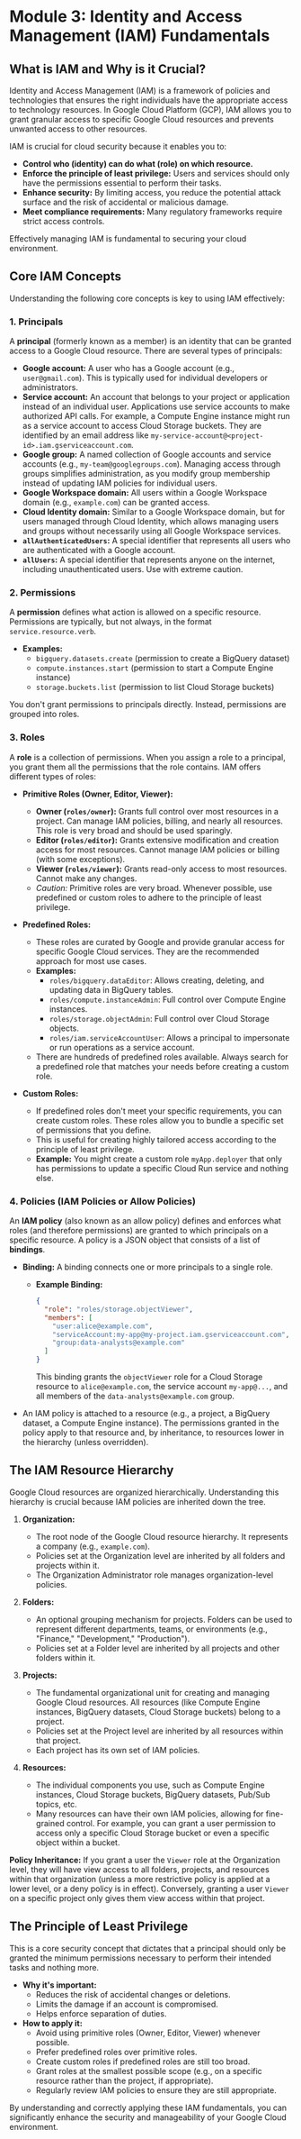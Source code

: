 # Module 3: Identity and Access Management (IAM) Fundamentals

## What is IAM and Why is it Crucial?

Identity and Access Management (IAM) is a framework of policies and technologies that ensures the right individuals have the appropriate access to technology resources. In Google Cloud Platform (GCP), IAM allows you to grant granular access to specific Google Cloud resources and prevents unwanted access to other resources.

IAM is crucial for cloud security because it enables you to:

*   **Control who (identity) can do what (role) on which resource.**
*   **Enforce the principle of least privilege:** Users and services should only have the permissions essential to perform their tasks.
*   **Enhance security:** By limiting access, you reduce the potential attack surface and the risk of accidental or malicious damage.
*   **Meet compliance requirements:** Many regulatory frameworks require strict access controls.

Effectively managing IAM is fundamental to securing your cloud environment.

## Core IAM Concepts

Understanding the following core concepts is key to using IAM effectively:

### 1. Principals

A **principal** (formerly known as a member) is an identity that can be granted access to a Google Cloud resource. There are several types of principals:

*   **Google account:** A user who has a Google account (e.g., `user@gmail.com`). This is typically used for individual developers or administrators.
*   **Service account:** An account that belongs to your project or application instead of an individual user. Applications use service accounts to make authorized API calls. For example, a Compute Engine instance might run as a service account to access Cloud Storage buckets. They are identified by an email address like `my-service-account@<project-id>.iam.gserviceaccount.com`.
*   **Google group:** A named collection of Google accounts and service accounts (e.g., `my-team@googlegroups.com`). Managing access through groups simplifies administration, as you modify group membership instead of updating IAM policies for individual users.
*   **Google Workspace domain:** All users within a Google Workspace domain (e.g., `example.com`) can be granted access.
*   **Cloud Identity domain:** Similar to a Google Workspace domain, but for users managed through Cloud Identity, which allows managing users and groups without necessarily using all Google Workspace services.
*   **`allAuthenticatedUsers`:** A special identifier that represents all users who are authenticated with a Google account.
*   **`allUsers`:** A special identifier that represents anyone on the internet, including unauthenticated users. Use with extreme caution.

### 2. Permissions

A **permission** defines what action is allowed on a specific resource. Permissions are typically, but not always, in the format `service.resource.verb`.

*   **Examples:**
    *   `bigquery.datasets.create` (permission to create a BigQuery dataset)
    *   `compute.instances.start` (permission to start a Compute Engine instance)
    *   `storage.buckets.list` (permission to list Cloud Storage buckets)

You don't grant permissions to principals directly. Instead, permissions are grouped into roles.

### 3. Roles

A **role** is a collection of permissions. When you assign a role to a principal, you grant them all the permissions that the role contains. IAM offers different types of roles:

*   **Primitive Roles (Owner, Editor, Viewer):**
    *   **Owner (`roles/owner`):** Grants full control over most resources in a project. Can manage IAM policies, billing, and nearly all resources. This role is very broad and should be used sparingly.
    *   **Editor (`roles/editor`):** Grants extensive modification and creation access for most resources. Cannot manage IAM policies or billing (with some exceptions).
    *   **Viewer (`roles/viewer`):** Grants read-only access to most resources. Cannot make any changes.
    *   *Caution:* Primitive roles are very broad. Whenever possible, use predefined or custom roles to adhere to the principle of least privilege.

*   **Predefined Roles:**
    *   These roles are curated by Google and provide granular access for specific Google Cloud services. They are the recommended approach for most use cases.
    *   **Examples:**
        *   `roles/bigquery.dataEditor`: Allows creating, deleting, and updating data in BigQuery tables.
        *   `roles/compute.instanceAdmin`: Full control over Compute Engine instances.
        *   `roles/storage.objectAdmin`: Full control over Cloud Storage objects.
        *   `roles/iam.serviceAccountUser`: Allows a principal to impersonate or run operations as a service account.
    *   There are hundreds of predefined roles available. Always search for a predefined role that matches your needs before creating a custom role.

*   **Custom Roles:**
    *   If predefined roles don't meet your specific requirements, you can create custom roles. These roles allow you to bundle a specific set of permissions that you define.
    *   This is useful for creating highly tailored access according to the principle of least privilege.
    *   **Example:** You might create a custom role `myApp.deployer` that only has permissions to update a specific Cloud Run service and nothing else.

### 4. Policies (IAM Policies or Allow Policies)

An **IAM policy** (also known as an allow policy) defines and enforces what roles (and therefore permissions) are granted to which principals on a specific resource. A policy is a JSON object that consists of a list of **bindings**.

*   **Binding:** A binding connects one or more principals to a single role.
    *   **Example Binding:**
        ```json
        {
          "role": "roles/storage.objectViewer",
          "members": [
            "user:alice@example.com",
            "serviceAccount:my-app@my-project.iam.gserviceaccount.com",
            "group:data-analysts@example.com"
          ]
        }
        ```
        This binding grants the `objectViewer` role for a Cloud Storage resource to `alice@example.com`, the service account `my-app@...`, and all members of the `data-analysts@example.com` group.

*   An IAM policy is attached to a resource (e.g., a project, a BigQuery dataset, a Compute Engine instance). The permissions granted in the policy apply to that resource and, by inheritance, to resources lower in the hierarchy (unless overridden).

## The IAM Resource Hierarchy

Google Cloud resources are organized hierarchically. Understanding this hierarchy is crucial because IAM policies are inherited down the tree.

1.  **Organization:**
    *   The root node of the Google Cloud resource hierarchy. It represents a company (e.g., `example.com`).
    *   Policies set at the Organization level are inherited by all folders and projects within it.
    *   The Organization Administrator role manages organization-level policies.

2.  **Folders:**
    *   An optional grouping mechanism for projects. Folders can be used to represent different departments, teams, or environments (e.g., "Finance," "Development," "Production").
    *   Policies set at a Folder level are inherited by all projects and other folders within it.

3.  **Projects:**
    *   The fundamental organizational unit for creating and managing Google Cloud resources. All resources (like Compute Engine instances, BigQuery datasets, Cloud Storage buckets) belong to a project.
    *   Policies set at the Project level are inherited by all resources within that project.
    *   Each project has its own set of IAM policies.

4.  **Resources:**
    *   The individual components you use, such as Compute Engine instances, Cloud Storage buckets, BigQuery datasets, Pub/Sub topics, etc.
    *   Many resources can have their own IAM policies, allowing for fine-grained control. For example, you can grant a user permission to access only a specific Cloud Storage bucket or even a specific object within a bucket.

**Policy Inheritance:** If you grant a user the `Viewer` role at the Organization level, they will have view access to all folders, projects, and resources within that organization (unless a more restrictive policy is applied at a lower level, or a deny policy is in effect). Conversely, granting a user `Viewer` on a specific project only gives them view access within that project.

## The Principle of Least Privilege

This is a core security concept that dictates that a principal should only be granted the minimum permissions necessary to perform their intended tasks and nothing more.

*   **Why it's important:**
    *   Reduces the risk of accidental changes or deletions.
    *   Limits the damage if an account is compromised.
    *   Helps enforce separation of duties.
*   **How to apply it:**
    *   Avoid using primitive roles (Owner, Editor, Viewer) whenever possible.
    *   Prefer predefined roles over primitive roles.
    *   Create custom roles if predefined roles are still too broad.
    *   Grant roles at the smallest possible scope (e.g., on a specific resource rather than the project, if appropriate).
    *   Regularly review IAM policies to ensure they are still appropriate.

By understanding and correctly applying these IAM fundamentals, you can significantly enhance the security and manageability of your Google Cloud environment.
